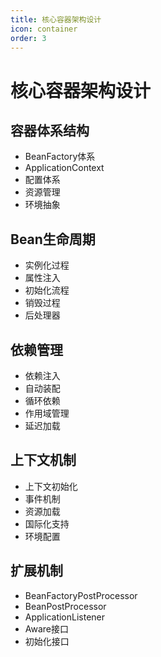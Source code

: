 ```yaml
---
title: 核心容器架构设计
icon: container
order: 3
---
```


# 核心容器架构设计

## 容器体系结构
- BeanFactory体系
- ApplicationContext
- 配置体系
- 资源管理
- 环境抽象

## Bean生命周期
- 实例化过程
- 属性注入
- 初始化流程
- 销毁过程
- 后处理器

## 依赖管理
- 依赖注入
- 自动装配
- 循环依赖
- 作用域管理
- 延迟加载

## 上下文机制
- 上下文初始化
- 事件机制
- 资源加载
- 国际化支持
- 环境配置

## 扩展机制
- BeanFactoryPostProcessor
- BeanPostProcessor
- ApplicationListener
- Aware接口
- 初始化接口
